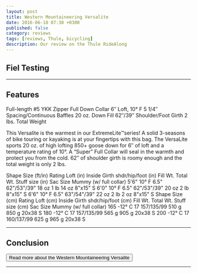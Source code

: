 ```yaml
---
layout: post
title: Western Mountaineering Versalite
date: 2016-06-18 07:30 +0300
published: false
category: reviews
tags: [reviews, Thule, bicycling]
description: Our review on the Thule RideAlong
---
```


## Fiel Testing

---

## Features

Full-length #5 YKK Zipper
Full Down Collar
6″ Loft, 10° F
5 1/4″ Spacing/Continuous Baffles
20 oz. Down Fill
62″/39″ Shoulder/Foot Girth
2 lbs. Total Weight

This Versalite is the warmest in our ExtremeLite™series!  A solid 3-seasons of bike touring or kayaking is at your fingertips with this bag.   The VersaLite sports 20 oz. of high lofting 850+ goose down for 6″ of loft and a temperature rating of 10°. A “Super” Full Collar will seal in the warmth and protect you from the cold. 62″ of shoulder girth is roomy enough and the total weight is only 2 lbs.


Shape	Size (ft/in)	Rating	Loft (in)	Inside Girth
shdr/hip/foot (in)	Fill Wt.	Total Wt.	Stuff size (in)	Sac Size
Mummy
(w/ full collar)	5'6"	10° F	6.5"	62"/53"/39"	18 oz	1 lb 14 oz	8"x15"	S
6'0"	10° F	6.5"	62"/53"/39"	20 oz	2 lb	8"x15"	S
6'6"	10° F	6.5"	63"/54"/39"	22 oz	2 lb 2 oz	8"x15"	S
Shape	Size (cm)	Rating	Loft (cm)	Inside Girth
shdr/hip/foot (cm)	Fill Wt.	Total Wt.	Stuff size (cm)	Sac Size
Mummy
(w/ full collar)	165	-12° C	17	157/135/99	510 g	850 g	20x38	S
180	-12° C	17	157/135/99	565 g	905 g	20x38	S
200	-12° C	17	160/137/99	625 g	965 g	20x38	S


---

## Conclusion


<a href="http://www.backcountry.com/western-mountaineering-versalite-super-sleeping-bag-10-degree-down-wes0034"><button type="button" class="btn btn-danger">Read more about the Western Mountaineering Versalite</button></a>

---

<script type="text/javascript">
amzn_assoc_placement = "adunit0";
amzn_assoc_search_bar = "false";
amzn_assoc_tracking_id = "hikeve-20";
amzn_assoc_search_bar_position = "top";
amzn_assoc_ad_mode = "search";
amzn_assoc_ad_type = "smart";
amzn_assoc_marketplace = "amazon";
amzn_assoc_region = "US";
amzn_assoc_title = "Sleeping Bags";
amzn_assoc_default_search_phrase = "sleeping bag western mountaineering";
amzn_assoc_default_category = "All";
amzn_assoc_linkid = "36a365e75c8f933e4a5d925632830dc0";
</script>
<script src="//z-na.amazon-adsystem.com/widgets/onejs?MarketPlace=US"></script>
